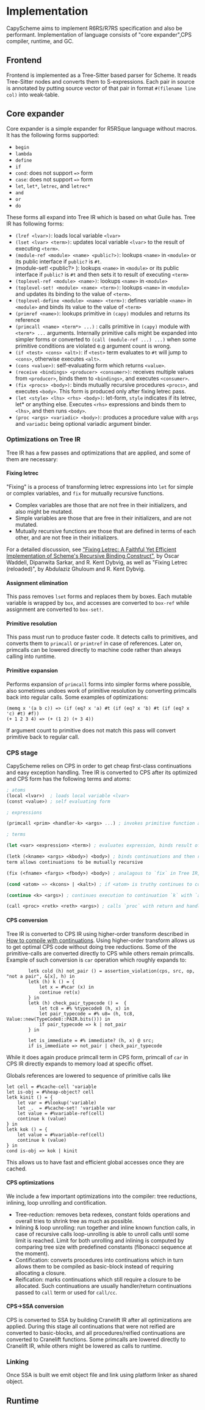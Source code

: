 # Implementation

CapyScheme aims to implement R6RS/R7RS specification and also be performant. Implementation of language
consists of "core expander",CPS compiler, runtime, and GC.

## Frontend

Frontend is implemented as a Tree-Sitter based parser for Scheme. It reads Tree-Sitter nodes
and converts them to S-expressions. Each pair in source is annotated by putting source vector of that pair in format `#(filename line col)` into weak-table.

## Core expander

Core expander is a simple expander for R5RSque language without macros. It has the following forms supported:

- `begin`
- `lambda`
- `define`
- `if`
- `cond`: does not support `=>` form
- `case`: does not support `=>` form
- `let`, `let*`, `letrec`, and `letrec*`
- `and`
- `or`
- `do`

These forms all expand into Tree IR which is based on what Guile has. Tree IR has following forms:

- `(lref <lvar>)`: loads local variable `<lvar>`
- `(lset <lvar> <term>)`: updates local variable `<lvar>` to the result of executing `<term>`.
- `(module-ref <module> <name> <public?>)`: lookups `<name>` in `<module>` or its public interface if `public?` is `#t`.
- (module-set! <module> <name> <public?> <term>):
  lookups `<name>` in `<module>` or its public interface if `public?` is `#t`
  and then sets it to result of executing `<term>`
- `(toplevel-ref <module> <name>)`: lookups `<name>` in `<module>`
- `(toplevel-set! <module> <name> <term>)`: lookups `<name>` in `<module>` and updates its binding
  to the value of `<term>`.
- `(toplevel-define <module> <name> <term>)`: defines variable `<name>` in `<module>` and binds
  its value to the value of `<term>`
- `(primref <name>)`: lookups primitive in `(capy)` modules and returns its reference
- `(primcall <name> <term*> ...)` : calls primitive in `(capy)` module with `<term*> ...` arguments. Internally primitive calls might be expanded into simpler forms or converted to `(call (module-ref ...) ...)` when some primitive conditions are violated e.g argument count is wrong.
- `(if <test> <cons> <alt>)`: if `<test>` term evaluates to `#t` will jump to `<cons>`, otherwise
  executes `<alt>`.
- `(cons <value>)`: self-evaluating form which returns `<value>`.
- `(receive <bindings> <producer> <consumer>)`: receives multiple values from `<producer>`, binds
  them to `<bindings>`, and executes `<consumer>`.
- `(fix <procs> <body>)`: binds mutually recursive procedures `<procs>`, and executes `<body>`. This form is produced only after fixing letrec pass.
- `(let <style> <lhs> <rhs> <body>)`: let-form, `style` indicates if its letrec, let\* or anything else. Executes `<rhs>` expressions and binds them to `<lhs>`, and then runs `<body>`.
- `(proc <args> <variadic> <body>)`: produces a procedure value with `args` and `variadic` being optional variadic argument binder.

### Optimizations on Tree IR

Tree IR has a few passes and optimizations that are applied, and some of them are necessary:

#### Fixing letrec

"Fixing" is a process of transforming letrec expressions into
`let` for simple or complex variables, and `fix` for mutually recursive
functions.

- Complex variables are those that are not free in their initializers, and also might be mutated.
- Simple variables are those that are free in their initializers, and are not mutated.
- Mutually recursive functions are those that are defined in terms of each other, and are not free
  in their initializers.

For a detailed discussion, see ["Fixing Letrec: A Faithful Yet
Efficient Implementation of Scheme's Recursive Binding Construct"](https://legacy.cs.indiana.edu/~dyb/pubs/fixing-letrec.pdf), by
Oscar Waddell, Dipanwita Sarkar, and R. Kent Dybvig, as well as
"Fixing Letrec (reloaded)", by Abdulaziz Ghuloum and R. Kent Dybvig.

#### Assignment elimination

This pass removes `lset` forms and replaces them by boxes. Each mutable variable is wrapped by `box`, and accesses are converted to `box-ref` while assignment are converted to `box-set!`.

#### Primitive resolution

This pass must run to produce faster code. It detects calls to primitives, and converts them to `primcall` or `primtref` in case of references. Later on, primcalls can be lowered directly to machine code rather than always calling into runtime.

#### Primitive expansion

Performs expansion of `primcall` forms into simpler forms where possible, also sometimes undoes work of primitive resolution by converting primcalls back into regular calls. Some examples of optimizations:

```
(memq x '(a b c)) => (if (eq? x 'a) #t (if (eq? x 'b) #t (if (eq? x 'c) #t) #f))
(+ 1 2 3 4) => (+ (1 2) (+ 3 4))
```

If argument count to primitive does not match this pass will convert primitive back to regular call.

### CPS stage

CapyScheme relies on CPS in order to get cheap first-class continuations and easy exception handling. Tree IR is converted to CPS after its optimized and CPS form has the following terms and atoms:

```scm
; atoms
(local <lvar>)  ; loads local variable <lvar>
(const <value>) ; self evaluating form

; expressions

(primcall <prim> <handler-k> <args> ...) ; invokes primitive function and in case of error continues execution to `handler-k` continuation.

; terms

(let <var> <expression> <term>) ; evaluates expression, binds result of evaluating it to `var` and continues execution in `term`.

(letk (<kname> <args> <kbody>) <body>) ; binds continuations and then resumes execution in `<body>`. This
term allows continuations to be mutually recursive

(fix (<fname> <fargs> <fbody>) <body>) ; analagous to `fix` in Tree IR, does exact same thing

(cond <atom> => <kcons> | <kalt>) ; if <atom> is truthy continues to continuation kcons, otherwise to kalt

(continue <k> <args>) ; continues execution to continuation `k` with `args`.

(call <proc> <retk> <reth> <args>) ; calls `proc` with return and handler continuations `retk` and `reth` respectivelly.

```

#### CPS conversion

Tree IR is converted to CPS IR using higher-order transform described in [How to compile with continuations](https://matt.might.net/articles/cps-conversion/). Using higher-order transform allows us to get optimal CPS code without doing tree reductions. Some of the primitive-calls are converted directly to CPS while others remain primcalls. Example of such conversion is `car` operation which roughly expands to:

```
        letk cold (h) not_pair () = assertion_violation(cps, src, op, "not a pair", &[x], h) in
        letk (h) k () = {
            let x = #%car (x) in
            continue ret(x)
        } in
        letk (h) check_pair_typecode () =  {
            let tc8 = #% %typecode8 (h, x) in
            let pair_typecode = #% u8= (h, tc8, Value::new(TypeCode8::PAIR.bits())) in
            if pair_typecode => k | not_pair
        } in

        let is_immediate = #% immediate? (h, x) @ src;
        if is_immediate => not_pair | check_pair_typecode
```

While it does again produce primcall term in CPS form, primcall of `car` in CPS IR directly expands to memory load at specific offset.

Globals references are lowered to sequence of primitive calls like

```
let cell = #%cache-cell 'variable
let is-obj = #%heap-object? cell
letk kinit () = {
    let var = #%lookup('variable)
    let _.  = #%cache-set! 'variable var
    let value = #%variable-ref(cell)
    continue k (value)
} in
letk kok () = {
    let value = #%variable-ref(cell)
    continue k (value)
} in
cond is-obj => kok | kinit
```

This allows us to have fast and efficient global accesses once they are cached.

#### CPS optimizations

We include a few important optimizations into the compiler: tree reductions, inlining, loop unrolling and contification.

- Tree-reduction: removes beta redexes, constant folds operations and overall tries to shrink tree
  as much as possible.
- Inlining & loop unrolling: run together and inline known function calls, in case of recursive calls loop-unrolling is able to unroll calls until some limit is reached. Limit for both unrolling and inlining is computed by comparing tree size with predefined constants (fibonacci sequence at the moment).
- Contification: converts procedures into continuations which in turn allows them to be compiled as basic-block instead of requiring allocating a closure.
- Reification: marks continuations which still require a closure to be allocated. Such continuations are usually handler/return continuations passed to `call` term or used for `call/cc`.

#### CPS->SSA conversion

CPS is converted to SSA by building Cranelift IR after all optimizations are applied. During this stage
all continuations that were not reified are converted to basic-blocks, and all procedures/reified continuations are converted to Cranelift functions. Some primcalls are lowered directly to Cranelift IR, while others might be lowered as calls to runtime.

### Linking

Once SSA is built we emit object file and link using platform linker as shared object.

## Runtime
